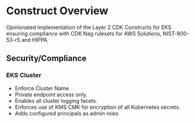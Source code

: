 # Construct Overview

Opinionated implementation of the Layer 2 CDK Constructs for EKS ensuring compliance with CDK Nag rulesets for AWS Solutions, NIST-800-53-r5 and HIPPA.

## Security/Compliance

### EKS Cluster
* Enforce Cluster Name
* Private endpoint access only.
* Enables all cluster logging facets.
* Enforces use of KMS CMK for encryption of all Kubernetes secrets.
* Adds configured principals as admin roles
